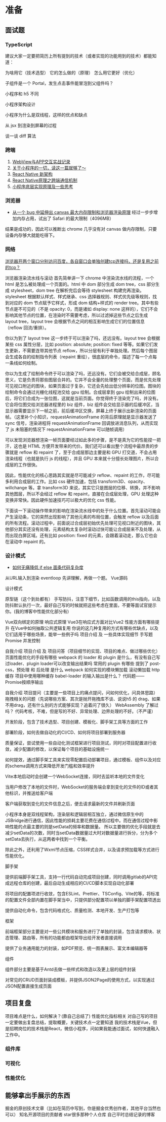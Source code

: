 # 准备

## 面试题

### TypeScript

建议大家一定要把简历上所有提到的技术（或者实现的功能用到的技术）都能知道：

为啥用它（技术选型）
它的怎么做的（原理）
怎么用它更好（优化）

子组件是一个 Portal，发生点击事件能冒泡到父组件吗？

小程序和 h5 不同

小程序架构设计

小程序为什么是双线程，这样的优点和缺点

从 jsx 到渲染到屏幕的过程

谈一谈 diff 算法

### 跨端

1. [WebView与APP交互实战记录](https://segmentfault.com/a/1190000018208609)
2. [关于小程序的一切，读这一篇就够了～](https://juejin.cn/post/7039162006464626718)
3. [React Native 新架构](https://zhuanlan.zhihu.com/p/281238593)
4. [React Native原理之跨端通信机制](https://zhuanlan.zhihu.com/p/473710695)
5. [小程序底层实现原理及一些思考](https://zhuanlan.zhihu.com/p/81775922)

### 浏览器

- [从一个 bug 中延伸出 canvas 最大内存限制和浏览器渲染原理](https://zhuanlan.zhihu.com/p/540761999)
经过一步步增加内存占用，试出了 Safari 的最大限制（4096MB）

结果是成功的，因此可以推断出 chrome 几乎没有对 canvas 做内存限制，只要设备内存够大就能吃得下。

### 网络

[浏览器开两个窗口分别访问百度，各自窗口会单独创建tcp连接吗，还是复用之前的tcp？](https://www.zhihu.com/question/554796551/answer/2688086521)

浏览器渲染流水线与滚动
首先简单讲一下 chrome 中渲染流水线的流程，一个 html 是怎么被处理成一个页面的。html 中 dom 部分生成 dom tree，css 部分生成 stylesheet，dom tree 在解析完后会等待 stylesheet 构建完再渲染。stylesheet 根据默认样式、样式继承、css 选择器规则、样式优先级等规则，找到对应的 dom 节点赋予它样式，形成 dom 结构+样式的 render tree。其中有些节点是不可见的（不是 opacity: 0，而是诸如 display: none 这样的），它们不会影响其他节点的位置，在渲染时不需要考虑，所以过滤掉这些节点之后生成 layout tree，layout tree 会根据节点之间的相互影响生成它们的位置信息（reflow 回流/重排）。

你以为到了 layout tree 这一步终于可以渲染了吗，还远没有。layout tree 会根据某些 css 属性分层，比如 position: absolute; position: fixed 等等。如果它们发生更新，不需要连带其他节点 reflow，所以分层有利于单独处理。然后每个图层会生成各自的绘制指令列表（repaint 重绘），很底层的命令，描述了每一个点每一条线如何绘制。

你以为生成了绘制命令终于可以渲染了吗，还远没有。它们会被交给合成层，顾名思义，它是负责将那些图层合并的。它并不会全量的处理整个页面，而是优先处理可见视口附近的图块，如果页面过于复杂，它还会先给出低分辨率的位图。图块的绘制命令会通过光栅化线程池交给 gpu 绘制。合成层拿到 gpu 绘制出来的位图后，将它们合成为一张位图，这就是当前页面。你觉得终于渲染完了吗，并没有。它会将位图交给浏览器进程里的 biz 组件，biz 组件会交给显示器的后缓冲区，当显示器需要显示下一帧之前，前后缓冲区交换，屏幕上终于展示出新渲染的页面帧。（这里补个小知识，requestAnimationFrame 的背后原理就是显示器发送了 sync 信号，渲染进程将 requestAnimationFrame 回调放进消息队列，从而实现了 js 未阻塞的情况下 requestAnimationFrame 可以随帧调用）

可以发现浏览器想渲染一帧页面要经过如此多的步骤，是不是真为它的性能捏一把汗，这也是 HTML 方便开发带来的代价。我们还可以看出整个流程中最昂贵的步骤就是 reflow 和 repaint 了，至于合成层那边主要是和 GPU 打交道，不会占用渲染线程（也就是执行 js 的线程），并且 GPU 本来就十分擅长处理图片，所以合成层的工作很快。

因此，性能优化的核心思路其实就是尽可能减少 reflow、repaint 的工作，尽可能多利用合成层的工作。比如 css 硬件加速，包括 transform3D、opacity、willchange 等。拿 transform3D 来说，其实它只是图层的位移、转换，并不影响其他图层，所以不会经过 reflow 和 repaint，直接在合成层处理，GPU 处理这种变换非常快。因此硬件加速技巧可以极大的优化 css 性能。

下面谈一下滚动操作带来的影响在渲染流水线中的处于什么位置。首先滚动可能会产生滚动条，它的突然出现影响了其他元素的布局位置，会触发 reflow 以及后面的所有流程。滚动过程中，前面说过合成层初始优先处理可见视口附近的图块，其他部分其实还没有处理，元素结构太复杂时滚动过快可能让合成层来不及处理，从而出现白屏区域。还有比如 position: fixed 的元素，会跟着滚动走，那么它也会在滚动中 repaint 的。


### 设计模式

- [如何无痛降低 if else 面条代码复杂度](https://juejin.cn/post/6844903502611759117)

从URL输入到渲染
eventloop 先讲理解，再做一个题。
Vue源码

设计模式




原型链（这个到处都有）
手写防抖，注意下细节，比如函数调用的this指向，以及防抖默认执行一次，最好自己写的时候就把这些考虑在里面，不要等面试官提示你。(我的博客中性能优化部分有)

Vue双向绑定的原理
响应式原理
Vue3在响应式方面对比Vue2 性能方面有哪些提升
在Vue中如何抽取公共逻辑复用
你说的这几种复用的方式有哪些优缺点，以及它们适用于哪些场景，能举一些例子吗
项目介绍 及 一些具体实现细节
手写题 Promise 并发控制

自我介绍
项目介绍 及 项目问答（项目细节的实现、项目的难点、做过哪些优化）
页面性能优化的手段有哪些
webpack 的 loader 和 plugin 是什么，有没有自己写过loader、plugin
loader可以改变输出结果吗
常用的 plugin 有哪些
提到了 post-css，预处理 和 后处理 是什么
webpack 如何实现的模块懒加载
滚动懒加载
http 缓存
项目中使用哪种缓存
babel-loader 的输入输出是什么？
代码题——Promise按顺序输出

自我介绍
项目提问（主要是一些项目上的痛点提问，问如何优化，问具体思路）
拖拽相关的问题（先说哪些方案、其次是抛开拖拽库不谈、说说h5 的 drag、如果不用drag，还有什么别的方式能够实现？追着问了很久）
WebAssembly 了解过吗？
代码考核，不难，但是写的不好、异常处理、边界处理的不好。（不严谨）

开发阶段，包含了技术选型、项目创建、模板化、脚手架工具等方面的工作

部署阶段，如何去做自动化的CI/CD、如何将项目部署到服务器

质量保证，尝试使用一些自动化测试框架进行项目测试，同时对项目配置进行收敛，减少配置的修改，以保证每个项目的基础设施统一

如何提效，通过脚手架工具来实现零配置启动部署项目，通过模板、组件以及对应的schema调用方式来降低开发门槛和效率提升

Vite本地启动时会创建一个WebSocket连接，同时去监听本地的文件变化

当用户修改了本地的文件时，WebSocket的服务端会拿到变化的文件的ID或者其他标识，并推送给客户端

客户端获取到变化的文件信息之后，便去请求最新的文件并刷新页面

小程序本身是双线程架构，渲染层和逻辑层相互独立，通过微信原生中的JSBridge进行通信，因此性能的损耗主要花费在通信过程中。而在通信过程中影响性能的点最主要的则是setData的频率和数据量。
所以主要做的优化手段就是去减少setData的次数，同时当setData数据量过大时对数据量进行拆分，分为多个setData去执行，从这两者中找到一个平衡。

除此之外，还利用了Wxml节点压缩，CSS样式合并，以及请求预加载等方式进行性能优化。

脚手架

提供前端脚手架工具，支持一行代码自动完成项目创建，同时调用gitlab的API完成远程仓库的创建，最后自动生成相应的CI/CD脚本实现自动化部署

将项目的配置项进行收敛，包含ESLint、Prettier、TSConfig、Vite的等，将标准的配置文件全部内置在脚手架当中，只提供部分配置项以单独的脚手架配置项透出

提供自动化命令，包含代码格式化、质量检测、本地开发、生产打包等

框架

前端框架部分主要是对一些公共模块和服务进行了单独的封装，包含请求模块、状态管理、路由等，所有的功能都由框架导出给开发者直接调用

提供了业务通用能力的封装，如PDF预览、统一图表展示、富文本编辑器等

组件

组件部分主要是基于Antd去做一些样式和改造以及更上层的组件封装

对常见的CRUD页面封装成模板，并提供JSON2Page的使用方式，以实现通过JSON配置直接生成页面


## 项目复盘

项目难点是什么，如何解决？(靠自己总结了)
性能优化指标相关
对自己写的项目一定要做出复盘总结，提取概要，关键技术点一定要知道
我的技术栈是Vue，但是招聘岗位的技术栈是React，微信小程序，问如果我能通过面试，如何快速融入工作中。



### 组件库

### 可视化

### 性能优化

## 能够拿出手展示的东西
掘金的原创技术文章（比如在简历中写到，你是掘金优秀创作者，其他平台当然也可以）
知名开源项目的贡献者
star很多那种个人仓库
自己平时总结记录的博客

